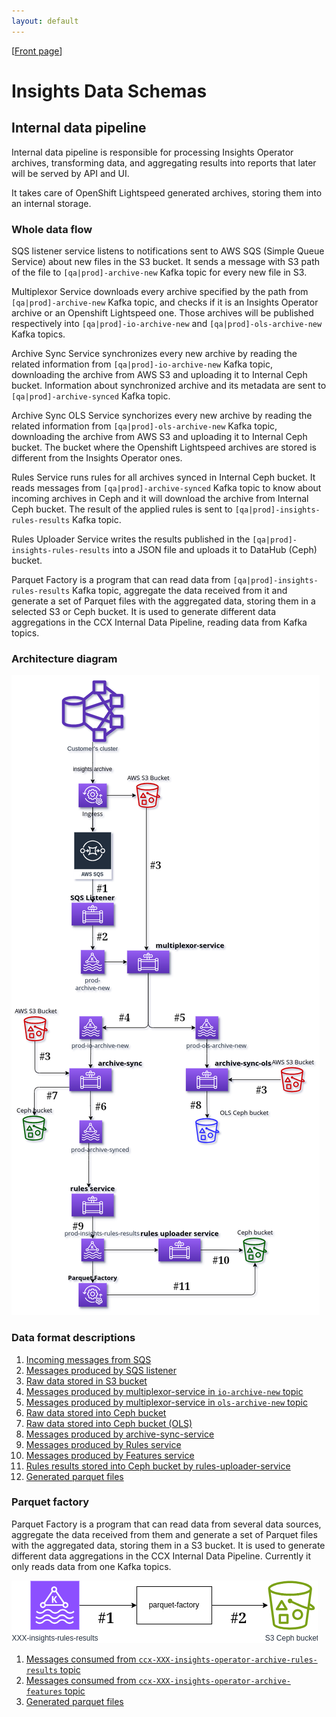 ```yaml
---
layout: default
---
```

\[[Front page](index.md)\]

# Insights Data Schemas

## Internal data pipeline

Internal data pipeline is responsible for processing Insights Operator
archives, transforming data, and aggregating results into reports that later
will be served by API and UI.

It takes care of OpenShift Lightspeed generated archives, storing them into
an internal storage.

### Whole data flow

SQS listener service listens to notifications sent to AWS SQS (Simple Queue
Service) about new files in the S3 bucket. It sends a message with S3 path of
the file to `[qa|prod]-archive-new` Kafka topic for every new file in S3.

Multiplexor Service downloads every archive specified by the path from
`[qa|prod]-archive-new` Kafka topic, and checks if it is an Insights Operator
archive or an Openshift Lightspeed one. Those archives will be published
respectively into `[qa|prod]-io-archive-new` and `[qa|prod]-ols-archive-new`
Kafka topics.

Archive Sync Service synchronizes every new archive by reading the related
information from `[qa|prod]-io-archive-new` Kafka topic, downloading the archive
from AWS S3 and uploading it to Internal Ceph bucket. Information about
synchronized archive and its metadata are sent to `[qa|prod]-archive-synced`
Kafka topic.

Archive Sync OLS Service synchorizes every new archive by reading the related
information from `[qa|prod]-ols-archive-new` Kafka topic, downloading the archive
from AWS S3 and uploading it to Internal Ceph bucket. The bucket where the
Openshift Lightspeed archives are stored is different from the Insights Operator
ones.

Rules Service runs rules for all archives synced in Internal Ceph bucket. It
reads messages from `[qa|prod]-archive-synced` Kafka topic to know about incoming
archives in Ceph and it will download the archive from Internal Ceph bucket. The
result of the applied rules is sent to `[qa|prod]-insights-rules-results` Kafka
topic.

Rules Uploader Service writes the results published in the
`[qa|prod]-insights-rules-results` into a JSON file and uploads it to DataHub
(Ceph) bucket.

Parquet Factory is a program that can read data from `[qa|prod]-insights-rules-results`
Kafka topic, aggregate the data received from it and generate a set of Parquet files
with the aggregated data, storing them in a selected S3 or Ceph bucket. It is used
to generate different data aggregations in the CCX Internal Data Pipeline,
reading data from Kafka topics.

### Architecture diagram

<img src="images/internal-data-pipeline-architecture.png" alt="Internal data pipeline" usemap="#internal-pipeline">
<map name="internal-pipeline">
    <!-- #1 -->
    <area shape="rect" coords="178, 435, 205, 465"    title="Incoming messages from SQS" alt="internal-pipeline/incoming_sqs_messages.html" href="internal-pipeline/incoming_sqs_messages.html">
    <!-- #2 -->
    <area shape="rect" coords="178, 540, 205, 565"    title="Messages produced by SQS listener" alt="internal-pipeline/sqs_listener_messages.html" href="internal-pipeline/sqs_listener_messages.html">
    <!-- #3 -->
    <area shape="rect" coords="290, 390, 320, 415"    title="Raw data stored in S3 bucket" alt="internal-pipeline/raw_data_S3_bucket.html" href="internal-pipeline/raw_data_S3_bucket.html">
    <area shape="rect" coords=" 60, 795,  85, 820"    title="Raw data stored in S3 bucket" alt="internal-pipeline/raw_data_S3_bucket.html" href="internal-pipeline/raw_data_S3_bucket.html">
    <area shape="rect" coords="510, 860, 545, 890"    title="Raw data stored in S3 bucket" alt="internal-pipeline/raw_data_S3_bucket.html" href="internal-pipeline/raw_data_S3_bucket.html">
    <!-- #4 -->
    <area shape="rect" coords="220, 710,  250, 740"   title="Messages produced by multiplexor service into [qa|prod]-io-archive-new" alt="internal-pipeline/io_archive_new.html" href="internal-pipeline/io_archive_new.html">
    <!-- #5 -->
    <area shape="rect" coords="340, 710,  370, 740"   title="Messages produced by multiplexor service into [qa|prod]-ols-archive-new" alt="internal-pipeline/ols_archive_new.html" href="internal-pipeline/ols_archive_new.html">
    <!-- #6 -->
    <area shape="rect" coords="120, 895,  205, 925"   title="Messages produced by archive-sync-service" alt="internal-pipeline/archive_sync_service_messages.html" href="internal-pipeline/archive_sync_service_messages.html">
    <!-- #7 -->
    <area shape="rect" coords=" 70, 875, 100, 902"    title="Raw data stored in Ceph bucket" alt="internal-pipeline/raw_data_Ceph_bucket.html" href="internal-pipeline/raw_data_S3_bucket.html">
    <!-- #8 -->
    <area shape="rect" coords="375, 890, 410, 920"    title="Raw data stored into Ceph bucket" alt="internal-pipeline/raw_data_Ceph_bucket.html" href="internal-pipeline/raw_ols_data_Ceph_bucket.html">
    <!-- #9 -->
    <area shape="rect" coords="125, 1150, 155, 1175"  title="Messages produced by Rules service" alt="internal-pipeline/rules_service_messages.html" href="internal-pipeline/rules_service_messages.html">
    <!-- #10 -->
    <area shape="rect" coords="420, 1220, 465, 1250"  title="Rules results stored in Ceph bucket" alt="internal-pipeline/rules_service_messages.html" href="internal-pipeline/rules_service_messages.html">
    <!-- #11 -->
    <area shape="rect" coords="229, 1115, 274, 1150"  title="Generated parquet files" alt="internal-pipeline/parquet_output.html" href="internal-pipeline/parquet_output.html">
</map>



### Data format descriptions

1. [Incoming messages from SQS](internal-pipeline/incoming_sqs_messages.md)
1. [Messages produced by SQS listener](internal-pipeline/sqs_listener_messages.md)
1. [Raw data stored in S3 bucket](internal-pipeline/raw_data_S3_bucket.md)
1. [Messages produced by multiplexor-service in `io-archive-new` topic](internal-pipeline/io_archive_new.md)
1. [Messages produced by multiplexor-service in `ols-archive-new` topic](internal-pipeline/ols_archive_new.md)
1. [Raw data stored into Ceph bucket](internal-pipeline/raw_data_Ceph_bucket.md)
1. [Raw data stored into Ceph bucket (OLS)](internal-pipeline/raw_ols_data_Ceph_bucket.md)
1. [Messages produced by archive-sync-service](internal-pipeline/archive_sync_service_messages.md)
1. [Messages produced by Rules service](internal-pipeline/rules_service_messages.md)
1. [Messages produced by Features service](internal-pipeline/features_service_messages.md)
1. [Rules results stored into Ceph bucket by rules-uploader-service](internal-pipeline/rules_results_output.md)
1. [Generated parquet files](internal-pipeline/parquet_output.md)

### Parquet factory

Parquet Factory is a program that can read data from several data sources,
aggregate the data received from them and generate a set of Parquet files with
the aggregated data, storing them in a S3 bucket. It is used to generate
different data aggregations in the CCX Internal Data Pipeline. Currently it only
reads data from one Kafka topics.

<img src="images/parquet-factory.png" alt="Parquet factory" usemap="#parquet-factory">
<map name="parquet-factory">
    <area shape="rect" coords="130, 34, 170, 64"   title="Messages consumed from ccx-XXX-insights-operator-archive-rules-results topic" alt="Messages consumed from ccx-XXX-insights-operator-archive-rules-results topic" href="internal-pipeline/parquet_rules_results.html">
    <area shape="rect" coords="130, 212, 170, 242" title="Messages consumed from ccx-XXX-insights-operator-archive-features topic" alt="Messages consumed from ccx-XXX-insights-operator-archive-features topic" href="internal-pipeline/parquet_features.html">
    <area shape="rect" coords="389, 165, 429, 195" title="Generated parquet files" alt="Generated parquet files" href="internal-pipeline/parquet_output.html">
</map>

1. [Messages consumed from `ccx-XXX-insights-operator-archive-rules-results` topic](internal-pipeline/parquet_rules_results.md)
2. [Messages consumed from `ccx-XXX-insights-operator-archive-features` topic](internal-pipeline/parquet_features.md)
3. [Generated parquet files](internal-pipeline/parquet_output.md)
